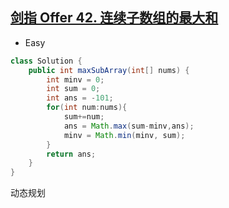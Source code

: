 ## [剑指 Offer 42. 连续子数组的最大和](https://leetcode-cn.com/problems/lian-xu-zi-shu-zu-de-zui-da-he-lcof/)


* Easy

```java
class Solution {
    public int maxSubArray(int[] nums) {
        int minv = 0;
        int sum = 0;
        int ans = -101;
        for(int num:nums){
            sum+=num;
            ans = Math.max(sum-minv,ans);
            minv = Math.min(minv, sum);
        }
        return ans;
    }
}
```
动态规划